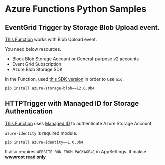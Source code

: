 # Azure Functions Python Samples

## EventGrid Trigger by Storage Blob Upload event.

[This Function](EventGridTrigger) works with Blob Upload event.

You need below resources.

- Block Blob Storage Account or General-purpose v2 accounts
- Event Grid Subscription
- Azure Blob Storage SDK

In the Function, used [this SDK version](https://pypi.org/project/azure-storage-blob/12.0.0b4/) in order to use `aio`. 

`pip install azure-storage-blob==12.0.0b4` 

## HTTPTrigger with Managed ID for Storage Authentication

[This Function](HttpTriggerManagedID) uses [Managed ID](https://docs.microsoft.com/en-us/azure/active-directory/managed-identities-azure-resources/overview) to authenticate Azure Storage Account.

`azure-identity` is required module. 

`pip install azure-identity==1.0.0b4`

It also requires `WEBSITE_RUN_FROM_PACKAGE=1` in AppSettings. It makse **wwwroot read only**
